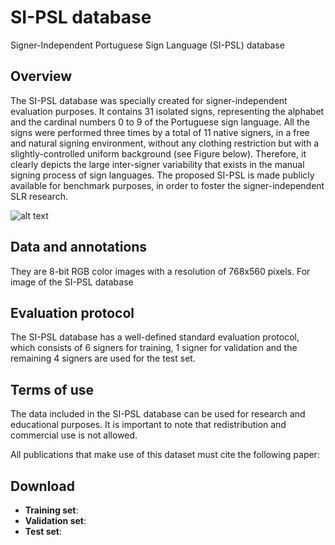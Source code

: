 # SI-PSL database
Signer-Independent Portuguese Sign Language (SI-PSL) database

## Overview
The SI-PSL database was specially created for signer-independent evaluation purposes. It contains 31 isolated signs, representing the alphabet and the cardinal numbers 0 to 9 of the Portuguese sign language. All the signs were performed three times by a total of 11 native signers, in a free and natural signing environment, without any clothing restriction but with a slightly-controlled uniform background (see Figure below). Therefore, it clearly depicts the large inter-signer variability that exists in the manual signing process of sign languages. The proposed SI-PSL is made publicly available for benchmark purposes, in order to foster the signer-independent SLR research.

![alt text](http://visum.inesctec.pt/wp-content/uploads/2018/07/programme_2018-1.png)

## Data and annotations
They are 8-bit RGB color images with a resolution of 768x560 pixels. For image of the SI-PSL database 

## Evaluation protocol
The SI-PSL database has a well-defined standard evaluation protocol, which consists of 6 signers for training, 1 signer for validation and the remaining 4 signers are used for the test set.


## Terms of use
The data included in the SI-PSL database can be used for research and educational purposes. It is important to note that redistribution and commercial use is not allowed. 

All publications that make use of this dataset must cite the following paper:

## Download
- **Training set**:
- **Validation set**:
- **Test set**:





